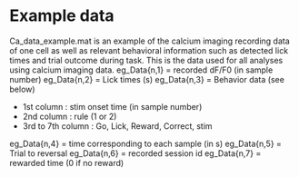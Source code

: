 # Example data
Ca_data_example.mat is an example of the calcium imaging recording data of one cell as well as relevant behavioral information such as detected lick times and trial outcome during task.
This is the data used for all analyses using calcium imaging data.
eg_Data{n,1} = recorded dF/F0 (in sample number)
eg_Data{n,2} = Lick times (s)
eg_Data{n,3} = Behavior data (see below)
- 1st column : stim onset time (in sample number)
- 2nd column : rule (1 or 2)
- 3rd to 7th column : Go, Lick, Reward, Correct, stim

eg_Data{n,4} = time corresponding to each sample (in s) 
eg_Data{n,5} = Trial to reversal
eg_Data{n,6} = recorded session id
eg_Data{n,7} = rewarded time (0 if no reward)



